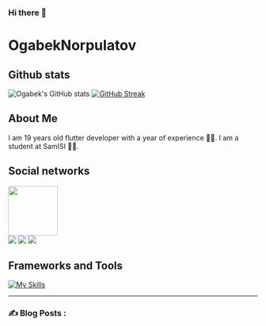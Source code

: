 ### Hi there 👋
# OgabekNorpulatov
## Github stats
![Ogabek's GitHub stats](https://github-readme-stats.vercel.app/api?username=ogabek0909&show_icons=true&theme=tokyonight)
[![GitHub Streak](http://github-readme-streak-stats.herokuapp.com?user=ogabek0909&theme=dark&background=000000)](https://git.io/streak-stats)



## About Me 
I am 19 years old flutter developer with a year of experience :man_technologist:. I am a student at SamISI :man_student:. 


## Social networks
<div id="header" ">
  <img src="https://media.giphy.com/media/M9gbBd9nbDrOTu1Mqx/giphy.gif" width="100"/>
</div >
<a href="https://t.me/ogabek_norpulatov"><img src="https://img.shields.io/badge/Telegram-2CA5E0?style=for-the-badge&logo=telegram&logoColor=white"/></a>
<a href="https://www.codewars.com/users/norpulatovogabek"><img src="https://img.shields.io/badge/codewars-DD915F?style=for-the-badge&logo=codewars&logoColor=white"/></a>
<a href="https://www.instagram.com/norpulatov_ogabek"><img src="https://img.shields.io/badge/Instagram-eb4034?style=for-the-badge&logo=instagram&logoColor=white"/></a>


## Frameworks and Tools
[![My Skills](https://skillicons.dev/icons?i=dart,flutter,androidstudio,firebase,vscode,github,py,figma,instagram,twitter,linkedin,linux,postman)](https://skillicons.dev)

---

### :writing_hand: Blog Posts :
<!-- BLOG-POST-LIST:START -->
<!-- BLOG-POST-LIST:END -->

<!--
**ogabek0909/ogabek0909** is a ✨ _special_ ✨ repository because its `README.md` (this file) appears on your GitHub profile.

Here are some ideas to get you started:

- 🔭 I’m currently working on ...
- 🌱 I’m currently learning ...
- 👯 I’m looking to collaborate on ...
- 🤔 I’m looking for help with ...
- 💬 Ask me about ...
- 📫 How to reach me: ...
- 😄 Pronouns: ...
- ⚡ Fun fact: ...
-->
